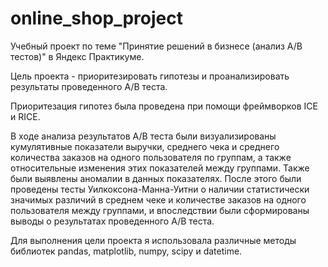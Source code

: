 # online_shop_project
Учебный проект по теме "Принятие решений в бизнесе (анализ A/B тестов)" в Яндекс Практикуме.

Цель проекта - приоритезировать гипотезы и проанализировать результаты проведенного A/B теста.

Приоритезация гипотез была проведена при помощи фреймворков ICE и RICE.

В ходе анализа результатов A/B теста были визуализированы кумулятивные показатели выручки, среднего чека и среднего количества заказов на одного пользователя по группам, а также относительные изменения этих показателей между группами. Также были выявлены аномалии в данных показателях.  После этого были проведены тесты Уилкоксона-Манна-Уитни о наличии статистически значимых различий в среднем чеке и количестве заказов на одного пользователя между группами, и впоследствии были сформированы выводы о результатах проведенного A/B теста.

Для выполнения цели проекта я использовала различные методы библиотек pandas, matplotlib, numpy, scipy и datetime.
